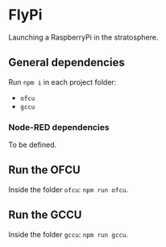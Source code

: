 # FlyPi
Launching a RaspberryPi in the stratosphere.

## General dependencies
Run `npm i` in each project folder:
* `ofcu`
* `gccu`

### Node-RED dependencies
To be defined.

## Run the OFCU
Inside the folder `ofcu`: `npm run ofcu`.

## Run the GCCU
Inside the folder `gccu`: `npm run gccu`.
